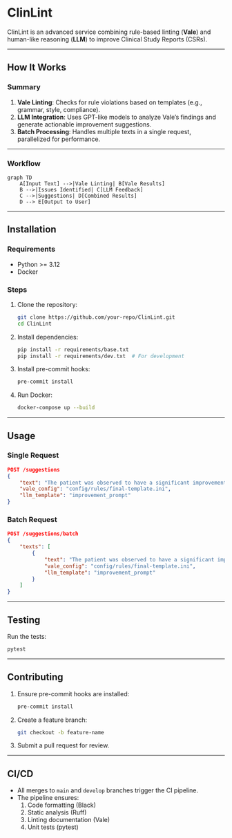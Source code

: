 
# ClinLint

ClinLint is an advanced service combining rule-based linting (**Vale**) and human-like reasoning (**LLM**) to improve Clinical Study Reports (CSRs).

---

## How It Works

### Summary

1. **Vale Linting**: Checks for rule violations based on templates (e.g., grammar, style, compliance).
2. **LLM Integration**: Uses GPT-like models to analyze Vale’s findings and generate actionable improvement suggestions.
3. **Batch Processing**: Handles multiple texts in a single request, parallelized for performance.

---

### Workflow

```mermaid
graph TD
    A[Input Text] -->|Vale Linting| B[Vale Results]
    B -->|Issues Identified| C[LLM Feedback]
    C -->|Suggestions| D[Combined Results]
    D --> E[Output to User]
```

---

## Installation

### Requirements
- Python >= 3.12
- Docker

### Steps

1. Clone the repository:
   ```bash
   git clone https://github.com/your-repo/ClinLint.git
   cd ClinLint
   ```

2. Install dependencies:
   ```bash
   pip install -r requirements/base.txt
   pip install -r requirements/dev.txt  # For development
   ```

3. Install pre-commit hooks:
   ```bash
   pre-commit install
   ```

4. Run Docker:
   ```bash
   docker-compose up --build
   ```

---

## Usage

### Single Request
```json
POST /suggestions
{
    "text": "The patient was observed to have a significant improvement.",
    "vale_config": "config/rules/final-template.ini",
    "llm_template": "improvement_prompt"
}
```

### Batch Request
```json
POST /suggestions/batch
{
    "texts": [
        {
            "text": "The patient was observed to have a significant improvement.",
            "vale_config": "config/rules/final-template.ini",
            "llm_template": "improvement_prompt"
        }
    ]
}
```

---

## Testing

Run the tests:
```bash
pytest
```

---

## Contributing

1. Ensure pre-commit hooks are installed:
   ```bash
   pre-commit install
   ```
2. Create a feature branch:
   ```bash
   git checkout -b feature-name
   ```
3. Submit a pull request for review.

---

## CI/CD

- All merges to `main` and `develop` branches trigger the CI pipeline.
- The pipeline ensures:
  1. Code formatting (Black)
  2. Static analysis (Ruff)
  3. Linting documentation (Vale)
  4. Unit tests (pytest)
```
